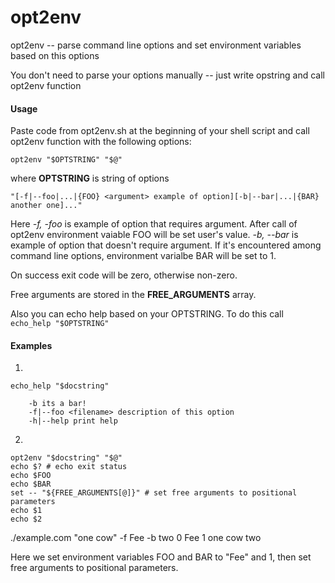 opt2env
======

opt2env -- parse command line options and set environment variables based on this options

You don't need to parse your options manually -- just write opstring and call opt2env function

#### Usage
Paste code from opt2env.sh at the beginning of your shell script and call opt2env function with the following options:

`opt2env "$OPTSTRING" "$@"`

where **OPTSTRING** is string of options 

`"[-f|--foo|...|{FOO} <argument> example of option][-b|--bar|...|{BAR} another one]..."`

Here *-f, -foo* is example of option that requires argument. After call of opt2env environment vaiable FOO will be set user's value.
*-b, --bar* is example of option that doesn't require argument. If it's encountered among command line options, environment varialbe BAR will be set to 1.

On success exit code will be zero, otherwise non-zero.

Free arguments are stored in the **FREE_ARGUMENTS** array.

Also you can echo help based on your OPTSTRING. To do this call
`echo_help "$OPTSTRING"`

#### Examples
1. 
```docstring="[-b|{BAR} its a bar!][-f|--foo|{FOO} <filename> description of this option]"
echo_help "$docstring"
```
```
    -b its a bar!
    -f|--foo <filename> description of this option
    -h|--help print help
``` 
    
2.
```docstring="[-b|{BAR} its a bar!][-f|--foo|{FOO} <filename> description of this option]"
opt2env "$docstring" "$@"
echo $? # echo exit status
echo $FOO
echo $BAR
set -- "${FREE_ARGUMENTS[@]}" # set free arguments to positional parameters
echo $1
echo $2
```

./example.com "one cow" -f Fee -b two
0
Fee
1
one cow
two

Here we set environment variables FOO and BAR to "Fee" and 1, then set free arguments to positional parameters.

